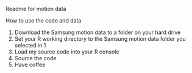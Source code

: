 Readme for motion data

How to use the code and data

1.  Download the Samsung motion data to a folder on your hard drive
2.  Set your R  working directory to the Samsung motion data folder you selected in 1
2.  Load my source code into your R console
3.  Source the code
4.  Have coffee

